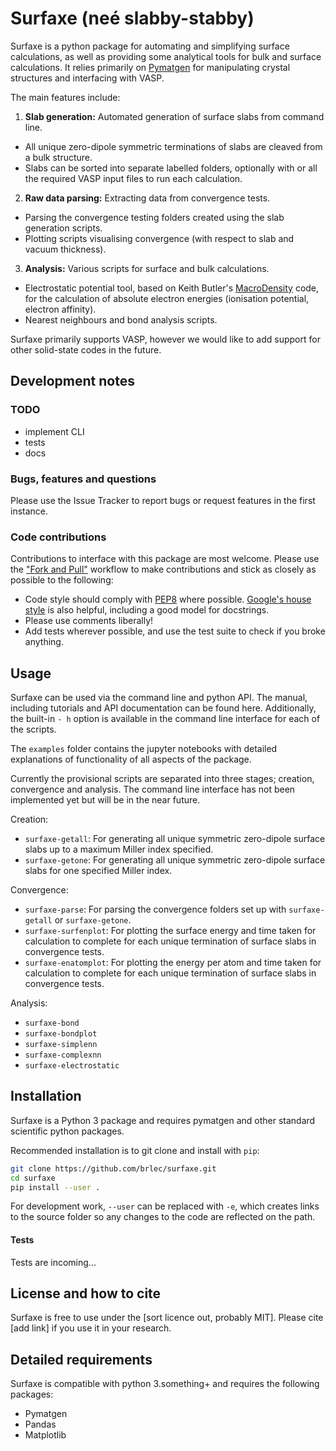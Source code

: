 # Surfaxe (neé slabby-stabby)

Surfaxe is a python package for automating and simplifying surface calculations, as well as providing some analytical tools for bulk and surface calculations. It relies primarily on [Pymatgen](pymatgen.org) for manipulating crystal structures and interfacing with VASP.

The main features include:

1. **Slab generation:** Automated generation of surface slabs from command line.
  * All unique zero-dipole symmetric terminations of slabs are cleaved from a bulk structure.
  * Slabs can be sorted into separate labelled folders, optionally with or all the required VASP input files to run each calculation.

2. **Raw data parsing:** Extracting data from convergence tests.
  * Parsing the convergence testing folders created using the slab generation scripts.
  * Plotting scripts visualising convergence (with respect to slab and vacuum thickness). 

3. **Analysis:** Various scripts for surface and bulk calculations.
  * Electrostatic potential tool, based on Keith Butler's [MacroDensity](https://github.com/WMD-group/MacroDensity) code, for the calculation of absolute electron energies (ionisation potential, electron affinity).
  * Nearest neighbours and bond analysis scripts.

Surfaxe primarily supports VASP, however we would like to add support for other solid-state codes in the future.

Development notes
-----------------

### TODO 
* implement CLI
* tests
* docs

### Bugs, features and questions
Please use the Issue Tracker to report bugs or request features in the first instance. 

### Code contributions
Contributions to interface with this package are most welcome. Please use the ["Fork and Pull"](https://guides.github.com/activities/forking/) workflow to make contributions and stick as closely as possible to the following:

- Code style should comply with [PEP8](http://www.python.org/dev/peps/pep-0008) where possible. [Google's house style](https://google.github.io/styleguide/pyguide.html)
is also helpful, including a good model for docstrings.
- Please use comments liberally!
- Add tests wherever possible, and use the test suite to check if you broke anything.


## Usage
Surfaxe can be used via the command line and python API. The manual, including tutorials and API documentation can be found here. Additionally, the built-in `- h` option is available in the command line interface for each of the scripts.

The `examples` folder contains the jupyter notebooks with detailed explanations 
of functionality of all aspects of the package. 

Currently the provisional scripts are separated into three stages; creation, convergence and analysis. The command line interface has not been implemented 
yet but will be in the near future. 

Creation:
* `surfaxe-getall`: For generating all unique symmetric zero-dipole surface slabs up to a maximum Miller index specified.
* `surfaxe-getone`: For generating all unique symmetric zero-dipole surface slabs for one specified Miller index.

Convergence:
* `surfaxe-parse`: For parsing the convergence folders set up with `surfaxe-getall` or `surfaxe-getone`.
* `surfaxe-surfenplot`: For plotting the surface energy and time taken for calculation to complete for each unique termination of surface slabs in convergence tests.
* `surfaxe-enatomplot`: For plotting the energy per atom and time taken for calculation to complete for each unique termination of surface slabs in convergence tests.

Analysis:
* `surfaxe-bond`
* `surfaxe-bondplot`
* `surfaxe-simplenn`
* `surfaxe-complexnn`
* `surfaxe-electrostatic`

## Installation
Surfaxe is a Python 3 package and requires pymatgen and other standard scientific python packages.

Recommended installation is to git clone and install with `pip`:

```sh
git clone https://github.com/brlec/surfaxe.git
cd surfaxe
pip install --user .
```

 For development work, `--user` can be replaced with `-e`, which creates links to the source folder so any changes to the code are reflected on the path.


#### Tests
Tests are incoming...

## License and how to cite

Surfaxe is free to use under the [sort licence out, probably MIT]. Please cite [add link] if you use it in your research.

## Detailed requirements 
Surfaxe is compatible with python 3.something+ and requires the following packages:

* Pymatgen
* Pandas
* Matplotlib
